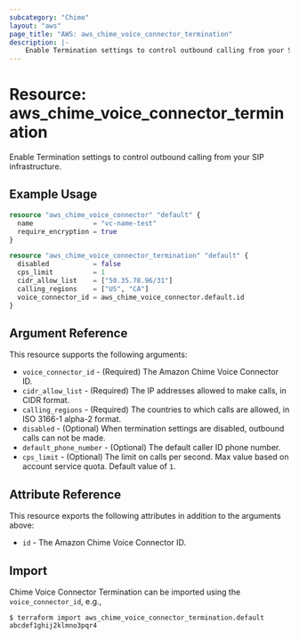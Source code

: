 ```yaml
---
subcategory: "Chime"
layout: "aws"
page_title: "AWS: aws_chime_voice_connector_termination"
description: |-
    Enable Termination settings to control outbound calling from your SIP infrastructure.
---
```


# Resource: aws_chime_voice_connector_termination

Enable Termination settings to control outbound calling from your SIP infrastructure.

## Example Usage

```terraform
resource "aws_chime_voice_connector" "default" {
  name               = "vc-name-test"
  require_encryption = true
}

resource "aws_chime_voice_connector_termination" "default" {
  disabled           = false
  cps_limit          = 1
  cidr_allow_list    = ["50.35.78.96/31"]
  calling_regions    = ["US", "CA"]
  voice_connector_id = aws_chime_voice_connector.default.id
}
```

## Argument Reference

This resource supports the following arguments:

* `voice_connector_id` - (Required) The Amazon Chime Voice Connector ID.
* `cidr_allow_list` - (Required) The IP addresses allowed to make calls, in CIDR format.
* `calling_regions` - (Required) The countries to which calls are allowed, in ISO 3166-1 alpha-2 format.
* `disabled` - (Optional) When termination settings are disabled, outbound calls can not be made.
* `default_phone_number` - (Optional) The default caller ID phone number.
* `cps_limit` - (Optional) The limit on calls per second. Max value based on account service quota. Default value of `1`.

## Attribute Reference

This resource exports the following attributes in addition to the arguments above:

* `id` - The Amazon Chime Voice Connector ID.

## Import

Chime Voice Connector Termination can be imported using the `voice_connector_id`, e.g.,

```
$ terraform import aws_chime_voice_connector_termination.default abcdef1ghij2klmno3pqr4
```
